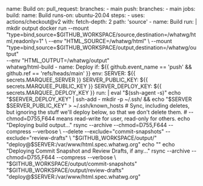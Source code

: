 name: Build
on:
  pull_request:
    branches:
    - main
  push:
    branches:
    - main
jobs:
  build:
    name: Build
    runs-on: ubuntu-20.04
    steps:
    - uses: actions/checkout@v2
      with:
        fetch-depth: 2
        path: 'source'
    - name: Build
      run: |
        mkdir output
        docker run --mount "type=bind,source=$GITHUB_WORKSPACE/source,destination=/whatwg/html,readonly=1" \
                   --env "HTML_SOURCE=/whatwg/html" \
                   --mount "type=bind,source=$GITHUB_WORKSPACE/output,destination=/whatwg/output" \
                   --env "HTML_OUTPUT=/whatwg/output" \
                   whatwg/html-build
    - name: Deploy
      if: ${{ github.event_name == 'push' && github.ref == 'refs/heads/main' }}
      env:
        SERVER: ${{ secrets.MARQUEE_SERVER }}
        SERVER_PUBLIC_KEY: ${{ secrets.MARQUEE_PUBLIC_KEY }}
        SERVER_DEPLOY_KEY: ${{ secrets.MARQUEE_DEPLOY_KEY }}
      run: |
        eval "$(ssh-agent -s)"
        echo "$SERVER_DEPLOY_KEY" | ssh-add -
        mkdir -p ~/.ssh/ && echo "$SERVER $SERVER_PUBLIC_KEY" > ~/.ssh/known_hosts
        # Sync, including deletes, but ignoring the stuff we'll deploy below, so that we don't delete them.
        # --chmod=D755,F644 means read-write for user, read-only for others.
        echo "Deploying build output..."
        rsync --archive --chmod=D755,F644 --compress --verbose \
              --delete --exclude="commit-snapshots" --exclude="review-drafts" \
              "$GITHUB_WORKSPACE/output/" "deploy@$SERVER:/var/www/html.spec.whatwg.org"
        echo ""
        echo "Deploying Commit Snapshot and Review Drafts, if any..."
        rsync --archive --chmod=D755,F644 --compress --verbose \
              "$GITHUB_WORKSPACE/output/commit-snapshots" "$GITHUB_WORKSPACE/output/review-drafts" "deploy@$SERVER:/var/www/html.spec.whatwg.org"
